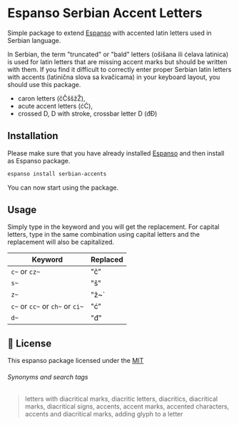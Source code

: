 # Espanso Serbian Accent Letters

Simple package to extend [Espanso](https://espanso.org) with accented latin letters used in Serbian language.

In Serbian, the term "truncated" or "bald" letters (ošišana ili ćelava latinica) is used for latin letters that are missing accent marks but should be written with them. If you find it difficult to correctly enter proper Serbian latin letters with accents (latinična slova sa kvačicama) in your keyboard layout, you should use this package.

- caron letters (čČššžŽ),
- acute accent letters (ćĆ),
- crossed D, D with stroke, crossbar letter D (đĐ)

## Installation

Please make sure that you have already installed [Espanso](https://espanso.org/install) and then install as Espanso package.

```sh
espanso install serbian-accents
```

You can now start using the package.

## Usage

Simply type in the keyword and you will get the replacement. For capital letters, type in the same combination using capital letters and the replacement will also be capitalized.

| Keyword                         | Replaced |
| ------------------------------- | -------- |
| `c~` or `cz~`                   | "č"      |
| `s~`                            | "š"      |
| `z~`                            | "ž~`     |
| `c~` or `cc~` or `ch~` or `ci~` | "ć"      |
| `d~`                            | "đ"      |

## 📄 License

This espanso package licensed under the [MIT](https://github.com/cvladan/espanso-serbian-accents-package/blob/main/LICENSE)

###### Synonyms and search tags

> letters with diacritical marks, diacritic letters, diacritics, diacritical marks, diacritical signs, accents, accent marks, accented characters, accents and diacritical marks, adding glyph to a letter
